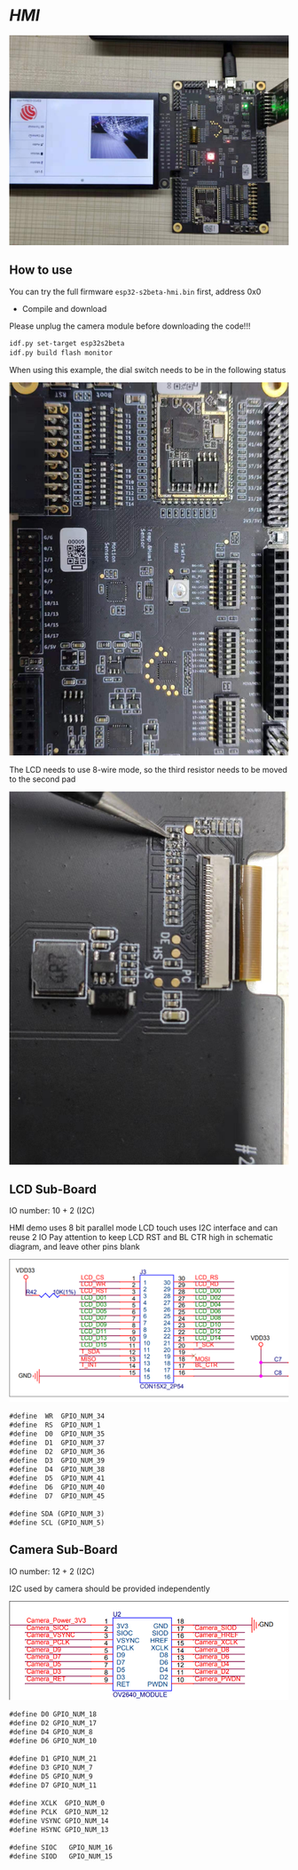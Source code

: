 # _HMI_

![HMI](pic/HMI.jpeg)


## How to use

You can try the full firmware `esp32-s2beta-hmi.bin` first, address 0x0

* Compile and download

Please unplug the camera module before downloading the code!!!

```bash
idf.py set-target esp32s2beta
idf.py build flash monitor
```

When using this example, the dial switch needs to be in the following status

![Switch status](pic/switch.jpeg)

The LCD needs to use 8-wire mode, so the third resistor needs to be moved to the second pad

![LCD 8 wire](pic/lcd_8wire.jpeg)

## LCD Sub-Board

IO number: 10 + 2 (I2C)

HMI demo uses 8 bit parallel mode
LCD touch uses I2C interface and can reuse 2 IO
Pay attention to keep LCD RST and BL CTR high in schematic diagram, and leave other pins blank

![LCD_Socket](pic/LCD_Socket.png)

```
#define  WR  GPIO_NUM_34
#define  RS  GPIO_NUM_1
#define  D0  GPIO_NUM_35
#define  D1  GPIO_NUM_37
#define  D2  GPIO_NUM_36
#define  D3  GPIO_NUM_39
#define  D4  GPIO_NUM_38
#define  D5  GPIO_NUM_41
#define  D6  GPIO_NUM_40
#define  D7  GPIO_NUM_45

#define SDA (GPIO_NUM_3)
#define SCL (GPIO_NUM_5)
```

## Camera Sub-Board

IO number: 12 + 2 (I2C)

I2C used by camera should be provided independently

![Camera](pic/Camera_Socket.png)

```
#define D0 GPIO_NUM_18
#define D2 GPIO_NUM_17
#define D4 GPIO_NUM_8
#define D6 GPIO_NUM_10

#define D1 GPIO_NUM_21
#define D3 GPIO_NUM_7
#define D5 GPIO_NUM_9
#define D7 GPIO_NUM_11

#define XCLK  GPIO_NUM_0
#define PCLK  GPIO_NUM_12
#define VSYNC GPIO_NUM_14
#define HSYNC GPIO_NUM_13

#define SIOC   GPIO_NUM_16
#define SIOD   GPIO_NUM_15
```

